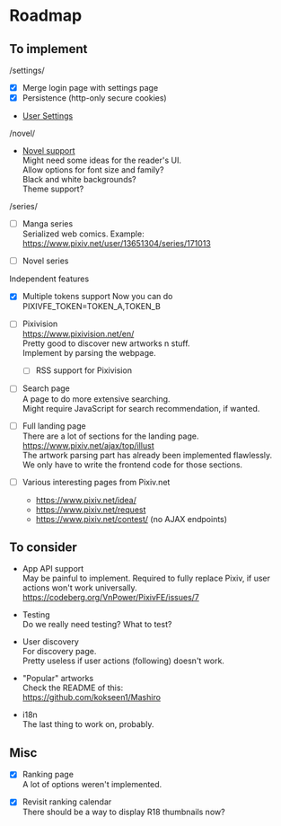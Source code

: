 # Roadmap

## To implement

/settings/

- [x] Merge login page with settings page
- [x] Persistence (http-only secure cookies)
- [User Settings](user-customization.md)

/novel/

- [Novel support](novels.md)  
Might need some ideas for the reader's UI.  
Allow options for font size and family?  
Black and white backgrounds?  
Theme support?  

/series/
- [ ] Manga series  
Serialized web comics. Example: https://www.pixiv.net/user/13651304/series/171013
- [ ] Novel series  


Independent features

- [x] Multiple tokens support
Now you can do PIXIVFE_TOKEN=TOKEN_A,TOKEN_B

- [ ] Pixivision  
https://www.pixivision.net/en/  
Pretty good to discover new artworks n stuff.  
Implement by parsing the webpage.

  - [ ] RSS support for Pixivision  

- [ ] Search page  
A page to do more extensive searching.  
Might require JavaScript for search recommendation, if wanted.




- [ ] Full landing page  
There are a lot of sections for the landing page. https://www.pixiv.net/ajax/top/illust  
The artwork parsing part has already been implemented flawlessly.  
We only have to write the frontend code for those sections.

- [ ] Various interesting pages from Pixiv.net  
  - https://www.pixiv.net/idea/
  - https://www.pixiv.net/request
  - https://www.pixiv.net/contest/ (no AJAX endpoints)

## To consider

- App API support  
May be painful to implement.
Required to fully replace Pixiv, if user actions won't work universally.
https://codeberg.org/VnPower/PixivFE/issues/7

- Testing  
Do we really need testing? What to test?

- User discovery  
For discovery page.  
Pretty useless if user actions (following) doesn't work.

- "Popular" artworks  
Check the README of this:  
https://github.com/kokseen1/Mashiro

- i18n  
The last thing to work on, probably.

## Misc

- [x] Ranking page  
A lot of options weren't implemented.

- [x] Revisit ranking calendar  
There should be a way to display R18 thumbnails now?
